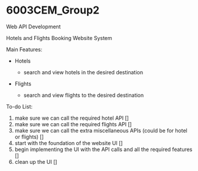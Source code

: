 # 6003CEM_Group2

Web API Development

Hotels and Flights Booking Website System


Main Features:

* Hotels
  - search and view hotels in the desired destination

* Flights
  - search and view flights to the desired destination


To-do List:
1) make sure we can call the required hotel API []
2) make sure we can call the required flights API []
3) make sure we can call the extra miscellaneous APIs (could be for hotel or flights) []
4) start with the foundation of the website UI []
5) begin implementing the UI with the API calls and all the required features []
6) clean up the UI []
